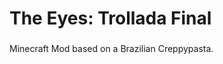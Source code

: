 <h1 align="left">The Eyes: Trollada Final</h1>

###

<p align="left">Minecraft Mod based on a Brazilian Creppypasta.</p>

###



